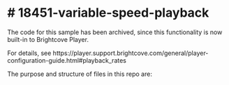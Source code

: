 <!-- BE SURE TO UPDATE NAME AND LINK TO DOC -->

# # 18451-variable-speed-playback
<p>The code for this sample has been archived, since this functionality is now built-in to Brightcove Player.</p>
<p>For details, see https://player.support.brightcove.com/general/player-configuration-guide.html#playback_rates</p>

<p>The purpose and structure of files in this repo are:</p>

<!-- <table>
  <thead>
    <tr>
      <th>Folder/Filename</th>
      <th>Description</th>
    </tr>
  </thead>
  <tbody>
    <tr>
      <td>index.html</td>
      <td>All the application code, HTML, CSS and JavaScript, in a single file.</td>
    </tr>
    <tr>
      <td>plugin/index.html</td>
      <td>The browsable HTML page that contains the HTML code, and the link to the CSS and the include to the JavaScript.</td>
    </tr>
    <tr>
      <td>plugin/pluginName.js</td>
      <td>The JavaScript for the plugin. An example, actual filename could be <strong>variable-speed-playback.js</strong>.</td>
    </tr>
    <tr>
      <td>plugin/pluginName.css</td>
      <td>The CSS for the plugin. An example, actual filename could be <strong>variable-speed-playback.css</strong>.</td>
    </tr>
  </tbody>
</table> -->
